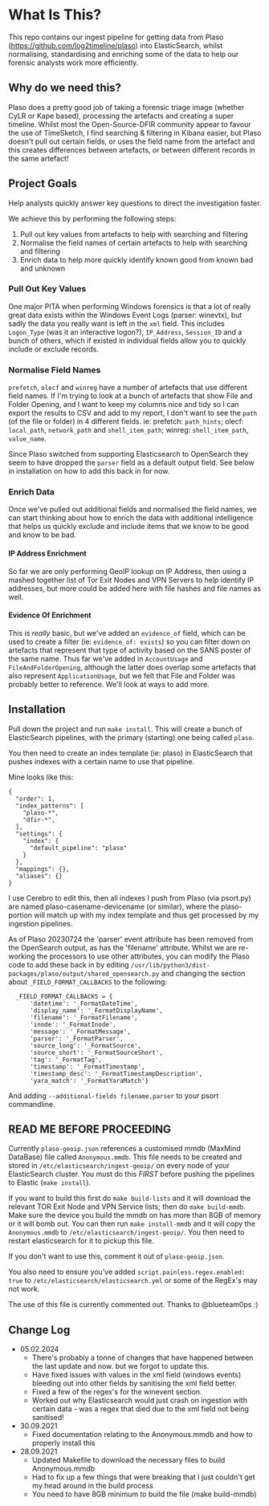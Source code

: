 # What Is This? #

This repo contains our ingest pipeline for getting data from Plaso (https://github.com/log2timeline/plaso) into ElasticSearch, whilst normalising, standardising and enriching some of the data to help our forensic analysts work more efficiently.

## Why do we need this? ##

Plaso does a pretty good job of taking a forensic triage image (whether CyLR or Kape based), processing the artefacts and creating a super timeline. Whilst most the Open-Source-DFIR community appear to favour the use of TimeSketch, I find searching & filtering in Kibana easier, but Plaso doesn't pull out certain fields, or uses the field name from the artefact and this creates differences between artefacts, or between different records in the same artefact!

## Project Goals ##

Help analysts quickly answer key questions to direct the investigation faster.

We achieve this by performing the following steps:

1. Pull out key values from artefacts to help with searching and filtering
2. Normalise the field names of certain artefacts to help with searching and filtering
3. Enrich data to help more quickly identify known good from known bad and unknown

### Pull Out Key Values ###

One major PITA when performing Windows forensics is that a lot of really great data exists within the Windows Event Logs (parser: winevtx), but sadly the data you really want is left in the `xml` field. This includes `Logon_Type` (was it an interactive logon?), `IP_Address`, `Session_ID` and a bunch of others, which if existed in individual fields allow you to quickly include or exclude records. 

### Normalise Field Names ###

`prefetch`, `olecf` and `winreg` have a number of artefacts that use different field names. If I'm trying to look at a bunch of artefacts that show File and Folder Opening, and I want to keep my columns nice and tidy so I can export the results to CSV and add to my report, I don't want to see the `path` (of the file or folder) in 4 different fields. ie: prefetch: `path_hints`; olecf: `local_path`, `network_path` and `shell_item_path`; winreg: `shell_item_path`, `value_name`.

Since Plaso switched from supporting Elasticsearch to OpenSearch they seem to have dropped the `parser` field as a default output field. See below in installation on how to add this back in for now.

### Enrich Data ###

Once we've pulled out additional fields and normalised the field names, we can start thinking about how to enrich the data with additional intelligence that helps us quickly exclude and include items that we know to be good and know to be bad. 

#### IP Address Enrichment ####
So far we are only performing GeoIP lookup on IP Address, then using a mashed together list of Tor Exit Nodes and VPN Servers to help identify IP addresses, but more could be added here with file hashes and file names as well.

#### Evidence Of Enrichment ####
This is _really_ basic, but we've added an `evidence_of` field, which can be used to create a filter (ie: `evidence_of: exists`) so you can filter down on artefacts that represent that type of activity based on the SANS poster of the same name. Thus far we've added in `AccountUsage` and `FileAndFolderOpening`, although the latter does overlap some artefacts that also represent `ApplicationUsage`, but we felt that File and Folder was probably better to reference. We'll look at ways to add more.

## Installation ##

Pull down the project and run `make install`. This will create a bunch of ElasticSearch pipelines, with the primary (starting) one being called `plaso`.

You then need to create an index template (ie: plaso) in ElasticSearch that pushes indexes with a certain name to use that pipeline.

Mine looks like this:

```
{
  "order": 1,
  "index_patterns": [
    "plaso-*",
    "dfir-*",
  ],
  "settings": {
    "index": {
      "default_pipeline": "plaso"
    }
  },
  "mappings": {},
  "aliases": {}
}
```

I use Cerebro to edit this, then all indexes I push from Plaso (via psort.py) are named plaso-casename-devicename (or similar), where the plaso- portion will match up with my index template and thus get processed by my ingestion pipelines.

As of Plaso 20230724 the 'parser' event attribute has been removed from the OpenSearch output, as has the 'filename' attribute. Whilst we are re-working the processors to use other attributes, you can modify the Plaso code to add these back in by editing `/usr/lib/python3/dist-packages/plaso/output/shared_opensearch.py` and changing the section about `_FIELD_FORMAT_CALLBACKS` to the following:

```
  _FIELD_FORMAT_CALLBACKS = {
      'datetime': '_FormatDateTime',
      'display_name': '_FormatDisplayName',
      'filename': '_FormatFilename',
      'inode': '_FormatInode',
      'message': '_FormatMessage',
      'parser': '_FormatParser',
      'source_long': '_FormatSource',
      'source_short': '_FormatSourceShort',
      'tag': '_FormatTag',
      'timestamp': '_FormatTimestamp',
      'timestamp_desc': '_FormatTimestampDescription',
      'yara_match': '_FormatYaraMatch'}
```

And adding `--additional-fields filename,parser` to your psort commandline.

## READ ME BEFORE PROCEEDING ##

Currently `plaso-geoip.json` references a customised mmdb (MaxMind DataBase) file called `Anonymous.mmdb`. This file needs to be created and stored in `/etc/elasticsearch/ingest-geoip/` on every node of your ElasticSearch cluster. You must do this *FIRST* before pushing the pipelines to Elastic (`make install`).

If you want to build this first do `make build-lists` and it will download the relevant TOR Exit Node and VPN Service lists; then do `make build-mmdb`. Make sure the device you build the mmdb on has more than 8GB of memory or it will bomb out. You can then run `make install-mmdb` and it will copy the `Anonymous.mmdb` to `/etc/elasticsearch/ingest-geoip/`. You then need to restart elasticsearch for it to pickup this file.

If you don't want to use this, comment it out of `plaso-geoip.json`.

You also need to ensure you've added `script.painless.regex.enabled: true` to `/etc/elasticsearch/elasticsearch.yml` or some of the RegEx's may not work. 

The use of this file is currently commented out. Thanks to @blueteam0ps :)

## Change Log

* 05.02.2024
  * There's probably a tonne of changes that have happened between the last update and now. but we forgot to update this.
  * Have fixed issues with values in the xml field (windows events) bleeding out into other fields by sanitising the xml field better.
  * Fixed a few of the regex's for the winevent section.
  * Worked out why Elasticsearch would just crash on ingestion with certain data - was a regex that died due to the xml field not being sanitised!
* 30.09.2021  
  * Fixed documentation relating to the Anonymous.mmdb and how to properly install this
* 28.09.2021  
  * Updated Makefile to download the necessary files to build Anonymous.mmdb
  * Had to fix up a few things that were breaking that I just couldn't get my head around in the build process
  * You need to have 8GB minimum to build the file (make build-mmdb)

